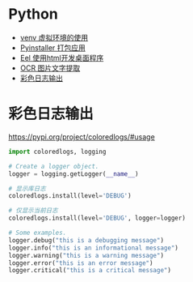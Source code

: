 # Python

- [venv 虚拟环境的使用](note/python/venv.md)
- [Pyinstaller 打包应用](note/python/pyinstaller.md)
- [Eel 使用html开发桌面程序](note/python/eel.md)
- [OCR 图片文字提取](https://github.com/JaidedAI/EasyOCR)
- [彩色日志输出](#彩色日志输出)


# 彩色日志输出

<https://pypi.org/project/coloredlogs/#usage>

```py
import coloredlogs, logging

# Create a logger object.
logger = logging.getLogger(__name__)

# 显示库日志
coloredlogs.install(level='DEBUG')

# 仅显示当前日志 
coloredlogs.install(level='DEBUG', logger=logger)

# Some examples.
logger.debug("this is a debugging message")
logger.info("this is an informational message")
logger.warning("this is a warning message")
logger.error("this is an error message")
logger.critical("this is a critical message")

```